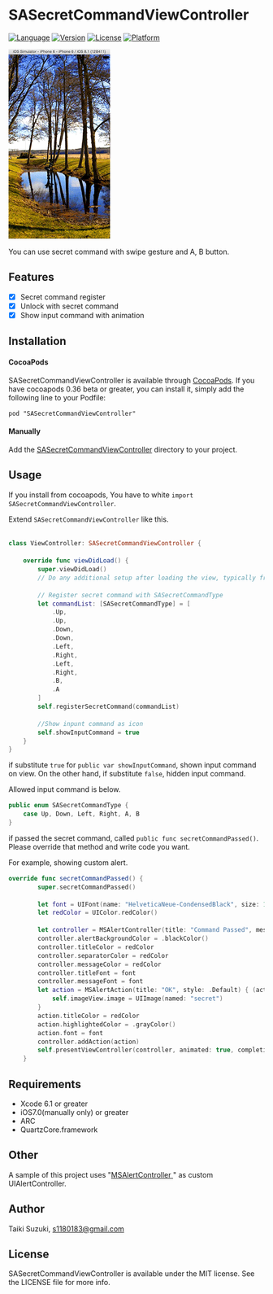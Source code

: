 # SASecretCommandViewController

[![Language](http://img.shields.io/badge/language-swift-brightgreen.svg?style=flat
)](https://developer.apple.com/swift)
[![Version](https://img.shields.io/cocoapods/v/SASecretCommandViewController.svg?style=flat)](http://cocoadocs.org/docsets/SASecretCommandViewController)
[![License](https://img.shields.io/cocoapods/l/SASecretCommandViewController.svg?style=flat)](http://cocoadocs.org/docsets/SASecretCommandViewController)
[![Platform](https://img.shields.io/cocoapods/p/SASecretCommandViewController.svg?style=flat)](http://cocoadocs.org/docsets/SASecretCommandViewController)

![](./SampleImage/secret.gif)

You can use secret command with swipe gesture and A, B button.

## Features

- [x] Secret command register
- [x] Unlock with secret command
- [x] Show input command with animation

## Installation

#### CocoaPods

SASecretCommandViewController is available through [CocoaPods](http://cocoapods.org). If you have cocoapods 0.36 beta or greater, you can install
it, simply add the following line to your Podfile:

    pod "SASecretCommandViewController"

#### Manually

Add the [SASecretCommandViewController](./SASecretCommandViewController) directory to your project. 

## Usage

If you install from cocoapods, You have to white `import SASecretCommandViewController`.

Extend `SASecretCommandViewController` like this.

```swift

class ViewController: SASecretCommandViewController {

    override func viewDidLoad() {
        super.viewDidLoad()
        // Do any additional setup after loading the view, typically from a nib.
        
        // Register secret command with SASecretCommandType
        let commandList: [SASecretCommandType] = [
            .Up,
            .Up,
            .Down,
            .Down,
            .Left,
            .Right,
            .Left,
            .Right,
            .B,
            .A
        ]
        self.registerSecretCommand(commandList)
        
        //Show inpunt command as icon
        self.showInputCommand = true
    }
}

```

if substitute `true` for `public var showInputCommand`, shown input command on view. On the other hand, if substitute `false`, hidden input command.

Allowed input command is below.
```swift
public enum SASecretCommandType {
    case Up, Down, Left, Right, A, B
}
```
if passed the secret command, called `public func secretCommandPassed()`. Please override that method and write code you want.

For example, showing custom alert.
```swift
override func secretCommandPassed() {
        super.secretCommandPassed()
        
        let font = UIFont(name: "HelveticaNeue-CondensedBlack", size: 16.0)
        let redColor = UIColor.redColor()
        
        let controller = MSAlertController(title: "Command Passed", message: "This is secret mode!!", preferredStyle: .Alert)
        controller.alertBackgroundColor = .blackColor()
        controller.titleColor = redColor
        controller.separatorColor = redColor
        controller.messageColor = redColor
        controller.titleFont = font
        controller.messageFont = font
        let action = MSAlertAction(title: "OK", style: .Default) { (action) in
            self.imageView.image = UIImage(named: "secret")
        }
        action.titleColor = redColor
        action.highlightedColor = .grayColor()
        action.font = font
        controller.addAction(action)
        self.presentViewController(controller, animated: true, completion: nil)
    }
```

## Requirements

- Xcode 6.1 or greater
- iOS7.0(manually only) or greater
- ARC
- QuartzCore.framework

## Other

A sample of this project uses "[MSAlertController
](https://github.com/szk-atmosphere/MSAlertController)" as custom UIAlertController.

## Author

Taiki Suzuki, s1180183@gmail.com

## License

SASecretCommandViewController is available under the MIT license. See the LICENSE file for more info.

